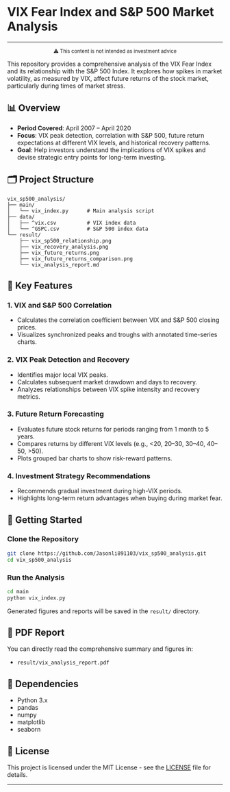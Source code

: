 # VIX Fear Index and S&P 500 Market Analysis

---
<div align="center">
    <sub>⚠️ This content is not intended as investment advice</sub>
</div>

This repository provides a comprehensive analysis of the VIX Fear Index and its relationship with the S&P 500 Index. It explores how spikes in market volatility, as measured by VIX, affect future returns of the stock market, particularly during times of market stress.

## 📊 Overview

- **Period Covered**: April 2007 – April 2020
- **Focus**: VIX peak detection, correlation with S&P 500, future return expectations at different VIX levels, and historical recovery patterns.
- **Goal**: Help investors understand the implications of VIX spikes and devise strategic entry points for long-term investing.

## 🗂️ Project Structure

```
vix_sp500_analysis/
├── main/
│   └── vix_index.py      # Main analysis script
├── data/
│   ├── ^vix.csv          # VIX index data
│   └── ^GSPC.csv         # S&P 500 index data
└── result/
    ├── vix_sp500_relationship.png
    ├── vix_recovery_analysis.png
    ├── vix_future_returns.png
    ├── vix_future_returns_comparison.png
    └── vix_analysis_report.md
```

## 📌 Key Features

### 1. VIX and S&P 500 Correlation
- Calculates the correlation coefficient between VIX and S&P 500 closing prices.
- Visualizes synchronized peaks and troughs with annotated time-series charts.

### 2. VIX Peak Detection and Recovery
- Identifies major local VIX peaks.
- Calculates subsequent market drawdown and days to recovery.
- Analyzes relationships between VIX spike intensity and recovery metrics.

### 3. Future Return Forecasting
- Evaluates future stock returns for periods ranging from 1 month to 5 years.
- Compares returns by different VIX levels (e.g., <20, 20–30, 30–40, 40–50, >50).
- Plots grouped bar charts to show risk-reward patterns.

### 4. Investment Strategy Recommendations
- Recommends gradual investment during high-VIX periods.
- Highlights long-term return advantages when buying during market fear.

## 🚀 Getting Started

### Clone the Repository
```bash
git clone https://github.com/Jasonli891103/vix_sp500_analysis.git
cd vix_sp500_analysis
```

### Run the Analysis
```bash
cd main
python vix_index.py
```

Generated figures and reports will be saved in the `result/` directory.

## 📄 PDF Report
You can directly read the comprehensive summary and figures in:
- `result/vix_analysis_report.pdf`

## 🧠 Dependencies
- Python 3.x
- pandas
- numpy
- matplotlib
- seaborn

## 📘 License
This project is licensed under the MIT License - see the [LICENSE](LICENSE) file for details.

---
